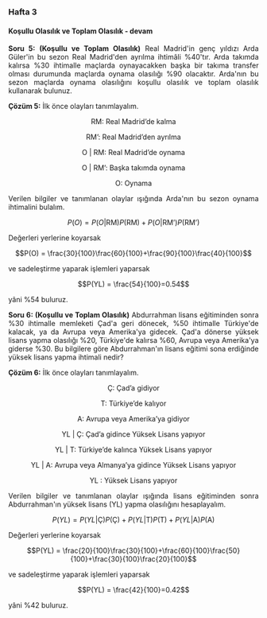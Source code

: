 <h3>Hafta 3</h3>
<h4>Koşullu Olasılık ve Toplam Olasılık - devam</h4>

<p align="justify"><b>Soru 5: (Koşullu ve Toplam Olasılık)</b> Real Madrid'in genç yıldızı Arda Güler'in bu sezon Real Madrid'den ayrılma ihtimâli %40'tır. Arda takımda kalırsa %30 ihtimalle maçlarda oynayacakken başka bir takıma transfer olması durumunda maçlarda oynama olasılığı %90 olacaktır. Arda'nın bu sezon maçlarda oynama olasılığını koşullu olasılık ve toplam olasılık kullanarak bulunuz.</p>

<p align="justify"><b>Çözüm 5:</b> İlk önce olayları tanımlayalım.</p>

$$ \text{RM: Real Madrid'de kalma}$$

$$ \text{RM': Real Madrid'den ayrılma}$$

$$ \text{O | RM: Real Madrid'de oynama}$$

$$ \text{O | RM': Başka takımda oynama}$$

$$ \text{O: Oynama}$$

<p align="justify">Verilen bilgiler ve tanımlanan olaylar ışığında Arda'nın bu sezon oynama ihtimalini bulalım.</p>

$$P(O) = P(O|\text{RM})P(\text{RM})+P(O|\text{RM'})P(\text{RM'})$$

<p align="justify">Değerleri yerlerine koyarsak</p>

$$P(O) = \frac{30}{100}\frac{60}{100}+\frac{90}{100}\frac{40}{100}$$

<p align="justify">ve sadeleştirme yaparak işlemleri yaparsak</p>

$$P(YL) = \frac{54}{100}=0.54$$

<p align="justify">yâni %54 buluruz.</p>

<p align="justify"><b>Soru 6: (Koşullu ve Toplam Olasılık)</b> Abdurrahman lisans eğitiminden sonra %30 ihtimalle memleketi Çad'a geri dönecek, %50 ihtimalle Türkiye'de kalacak, ya da Avrupa veya Amerika'ya gidecek. Çad'a dönerse yüksek lisans yapma olasılığı %20, Türkiye'de kalırsa %60, Avrupa veya Amerika'ya giderse %30. Bu bilgilere göre Abdurrahman'ın lisans eğitimi sona erdiğinde yüksek lisans yapma ihtimali nedir?</p>

<p align="justify"><b>Çözüm 6:</b> İlk önce olayları tanımlayalım.</p>

$$ \text{Ç: Çad'a gidiyor}$$

$$ \text{T: Türkiye'de kalıyor}$$

$$ \text{A: Avrupa veya Amerika'ya gidiyor}$$

$$ \text{YL | Ç: Çad'a gidince Yüksek Lisans yapıyor}$$

$$ \text{YL | T: Türkiye'de kalınca Yüksek Lisans yapıyor}$$

$$ \text{YL | A: Avrupa veya Almanya'ya gidince Yüksek Lisans yapıyor}$$

$$ \text{YL : Yüksek Lisans yapıyor}$$

<p align="justify">Verilen bilgiler ve tanımlanan olaylar ışığında lisans eğitiminden sonra Abdurrahman'ın yüksek lisans (YL) yapma olasılığını hesaplayalım.</p>

$$P(YL) = P(YL|\text{Ç})P(\text{Ç})+P(YL|\text{T})P(\text{T})+P(YL|\text{A})P(\text{A})$$

<p align="justify">Değerleri yerlerine koyarsak</p>

$$P(YL) = \frac{20}{100}\frac{30}{100}+\frac{60}{100}\frac{50}{100}+\frac{30}{100}\frac{20}{100}$$


<p align="justify">ve sadeleştirme yaparak işlemleri yaparsak</p>

$$P(YL) = \frac{42}{100}=0.42$$

<p align="justify">yâni %42 buluruz.</p>